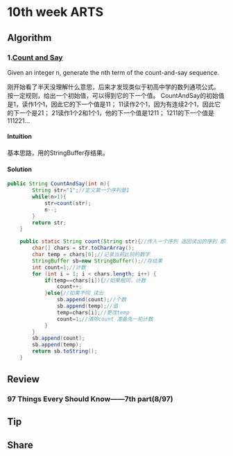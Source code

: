 # 10th week ARTS
## Algorithm
### 1.[Count and Say](https://leetcode.com/problems/count-and-say/description/)
Given an integer n, generate the nth term of the count-and-say sequence.

刚开始看了半天没理解什么意思，后来才发现类似于初高中学的数列通项公式。
按一定规则，给出一个初始值，可以得到它的下一个值。
CountAndSay的初始值是1，读作1个1，因此它的下一个值是11；
11读作2个1，因为有连续2个1，因此它的下一个是21；
21读作1个2和1个1，他的下一个值是1211；
1211的下一个值是111221...
#### Intuition
基本思路，用的StringBuffer存结果。

#### Solution
```Java
public String CountAndSay(int n){
        String str="1";//定义第一个序列是1
        while(n>1){
            str=count(str);
            n--;
        }
        return str;
    }

    public static String count(String str){//传入一个序列 返回读出的序列 即下一个序列
        char[] chars = str.toCharArray();
        char temp = chars[0];//记录当前比较的数字
        StringBuffer sb=new StringBuffer();//存结果
        int count=1;//计数
        for (int i = 1; i < chars.length; i++) {
            if(temp==chars[i]){//如果相同，计数
                count++;
            }else{//如果不同 读出
                sb.append(count);//个数
                sb.append(temp);//值
                temp=chars[i];//更改temp
                count=1;//清除count 准备先一轮计数
            }
        }
        sb.append(count);
        sb.append(temp);
        return sb.toString();
    }
```

## Review
### 97 Things Every Should Know——7th part(8/97)
#### []()


## Tip


## Share
